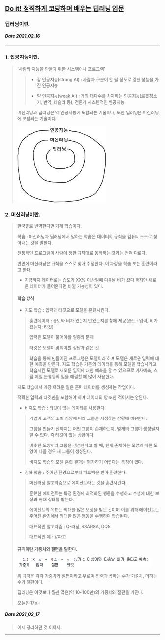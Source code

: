 ## [Do it! 정직하게 코딩하며 배우는 딥러닝 입문](https://play.google.com/store/books/details?id=fsGyDwAAQBAJ&pcampaignid=books_web_aboutlink)
### 딥러닝이란.
##### Date 2021_02_16
---
### 1. 인공지능이란.
> '사람의 지능을 만들기 위한 시스템이나 프로그램'
>> - 강 인공지능(strong AI) : 사람과 구분이 안 될 정도로 강한 성능을 가진 인공지능
>>
>> - 약 인공지능(weak AI) : 거의 대다수를 차지하는 인공지능(로봇청소기, 번역, 테슬라 등), 전문가 시스템적인 인공지능
>
> 머신러닝과 딥러닝은 약 인공지능에 포함되는 기술이다, 또한 딥러닝은 머신러닝에 포함되는 기술이다.
>
> ![그림예시](../image/01/deep_01_1.png)
>
### 2. 머신러닝이란.
> 한국말로 번역한다면 기계 학습이다.
>
> 학습 : 머신러닝과 딥러닝에서 말하는 학습은 데이터의 규칙을 컴퓨터 스스로 찾아내는 것을 말한다.
>
> 전통적인 프로그램이 사람이 정한 규칙대로 동작하는 것과는 전혀 다르다.
>
> 반면에 머신러닝은 규칙을 스스로 찾아 수정한다. 이 과정을 학습 또는 훈련이라고 한다.
>
> - 지금까지 데이터로는 습도가 XX% 이상일때 다음날 비가 왔다 하지만 새로운 데이터가 들어온다면 바뀔 가능성이 있다.
>
> #### 학습 방식
> - 지도 학습 : 입력과 타깃으로 모델을 훈련시킨다.
>> 훈련데이터 : 습도와 비가 왔는지 안왔는지를 함께 제공(습도 : 입력, 비가 왔는지: 타깃)
>>
>> 입력은 모델이 풀어야할 일종의 문제
>>
>> 타깃은 모델이 맞춰야할 정답과 같은 것
>>
>> 학습을 통해 만들어진 프로그램은 모델이라 하며 모델은 새로운 입력에 대한 예측을 만든다.
> 지도 학습은 기돈의 데이터를 통해 모델을 학습시키고 학습시킨 모델로 새오룬 입역에 대한 예측을 할 수 있으므로 기사예측, 스팸 메일 분류등의 일을 해결할 때 많이 사용한다.
>
> 지도 학습에서 가장 어려운 일은 훈련 데이터를 생성하는 작업이다.
>
> 적확한 입력과 타깃만을 포함해야 하며 데이터의 양 또한 적어서는 안된다.
>
> - 비지도 학습 : 타깃이 없는 데이터를 사용한다.
>> 기업이 고객의 소비 성향에 따라 그룹을 지정하는 상황에 비유한다.
>>
>> 그룹을 만들기 전까지는 어떤 그룹이 존재하는지, 몇개의 그룹이 생성될지 알 수 없다. 즉 타깃이 없는 상황이다.
>>
>> 비슷한 모양끼리 그룹을 생성한다고 할 때, 현재 존재하는 모양과 다른 모양이 나올 경우 새 그룹이 생성된다.
>>
>> 비지도 학습의 모델 훈련 결과는 평가하기 어렵다는 특징이 있다.
>
> - 강화 학습 : 주어진 환경으로부터 피드백을 받아 훈련한다.
>> 머신러닝 알고리즘으로 에이전트라는 것을 훈련시킨다.
>>
>> 훈련한 에이전트는 특정 환경에 최적화된 행동을 수행하고 수행에 대한 보상과 현재 상태를 받는다.
>>
>> 에이전트의 목표는 최대한 많은 보상을 받는 것이며 이를 위해 에이전트는 주어진 환경에서 최대한 많은 행동을 수행하며 학습된다.
>>
>> 대표적인 알고리즘 : Q-러닝, SSARSA, DQN
>>
>> 대표적인 예 : 알파고
>
> #### 규칙이란 가중치와 절편을 말한다.
> ![그림예시2](../image/01/deep_01_2.png)
> 
> 위 규칙은 각각 가중치와 절편이라고 부르며 입력과 곱하는 수가 가중치, 더하는 수가 절편이다.
>
> 딥러닝은 이것보다 훨씬 많은(약 10~100만)의 가중치와 절편을 가진다.
>
> ~~오늘은 17p..~~
##### Date 2021_02_17
> 어제 정리하던 것 이어서.
---
